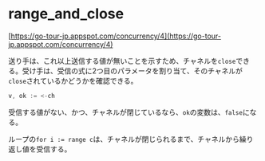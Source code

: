 # range_and_close

[https://go-tour-jp.appspot.com/concurrency/4](https://go-tour-jp.appspot.com/concurrency/4)

送り手は、これ以上送信する値が無いことを示すため、チャネルを`close`できる。受け手は、受信の式に2つ目のパラメータを割り当て、そのチャネルが`close`されているかどうかを確認できる。

```go
v, ok := <-ch
```

受信する値がない、かつ、チャネルが閉じているなら、`ok`の変数は、`false`になる。

ループの`for i := range c`は、チャネルが閉じられるまで、チャネルから繰り返し値を受信する。